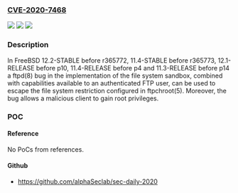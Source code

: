 ### [CVE-2020-7468](https://cve.mitre.org/cgi-bin/cvename.cgi?name=CVE-2020-7468)
![](https://img.shields.io/static/v1?label=Product&message=FreeBSD&color=blue)
![](https://img.shields.io/static/v1?label=Version&message=FreeBSD%2012.1-RELEASE%20before%20p10%2C%2011.4-RELEASE%20before%20p4%2C%2011.3-RELEASE%20before%20p14%20&color=brightgreen)
![](https://img.shields.io/static/v1?label=Vulnerability&message=Missing%20authorization&color=brightgreen)

### Description

In FreeBSD 12.2-STABLE before r365772, 11.4-STABLE before r365773, 12.1-RELEASE before p10, 11.4-RELEASE before p4 and 11.3-RELEASE before p14 a ftpd(8) bug in the implementation of the file system sandbox, combined with capabilities available to an authenticated FTP user, can be used to escape the file system restriction configured in ftpchroot(5). Moreover, the bug allows a malicious client to gain root privileges.

### POC

#### Reference
No PoCs from references.

#### Github
- https://github.com/alphaSeclab/sec-daily-2020


